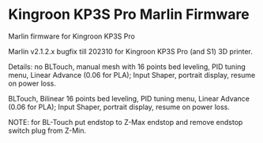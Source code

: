 # Kingroon KP3S Pro Marlin Firmware

Marlin firmware for Kingroon KP3S Pro

Marlin v2.1.2.x bugfix till 202310 for Kingroon KP3S Pro (and S1) 3D printer.

Details:
no BLTouch, 
manual mesh with 16 points bed leveling,
PID tuning menu,
Linear Advance (0.06 for PLA);
Input Shaper,
portrait display,
resume on power loss.

BLTouch, 
Bilinear 16 points bed leveling,
PID tuning menu,
Linear Advance (0.06 for PLA);
Input Shaper,
portrait display,
resume on power loss.

NOTE: for BL-Touch put endstop to Z-Max endstop and remove endstop switch plug from Z-Min.
